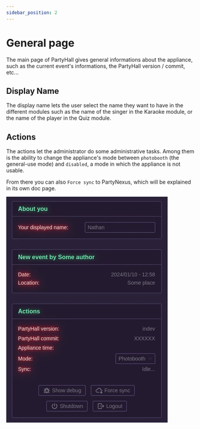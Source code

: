 ```yaml
---
sidebar_position: 2
---
```


# General page

The main page of PartyHall gives general informations about the appliance, such as the current event's informations, the PartyHall version / commit, etc...

## Display Name

The display name lets the user select the name they want to have in the different modules such as the name of the singer in the Karaoke module, or the name of the player in the Quiz module.

## Actions

The actions let the administrator do some administrative tasks. Among them is the ability to change the appliance's mode between `photobooth` (the general-use mode) and `disabled`, a mode in which the appliance is not usable.

From there you can also `Force sync` to PartyNexus, which will be explained in its own doc page.

![Main page](pictures/main_page.webp)